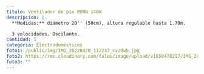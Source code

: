 ```yaml
---
titulo: Ventilador de pie BONN 140W
descripcion: |-
  **Medidas:** diámetro 20'' (50cm), altura regulable hasta 1.70m. 

  3 velocidades. Oscilante.
cantidad: 1
categoria: Electrodomésticos
foto1: /public/img/IMG_20220420_112237_cv2dwb.jpg
foto2: https://res.cloudinary.com/faloi/image/upload/v1650478217/IMG_20220420_112429_r3gbkh.jpg
foto3: ""
---
```

